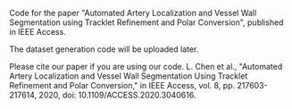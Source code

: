 Code for the paper "Automated Artery Localization and Vessel Wall Segmentation using Tracklet Refinement and Polar Conversion", published in IEEE Access.

The dataset generation code will be uploaded later. 

Please cite our paper if you are using our code. 
L. Chen et al., "Automated Artery Localization and Vessel Wall Segmentation Using Tracklet Refinement and Polar Conversion," in IEEE Access, vol. 8, pp. 217603-217614, 2020, doi: 10.1109/ACCESS.2020.3040616.